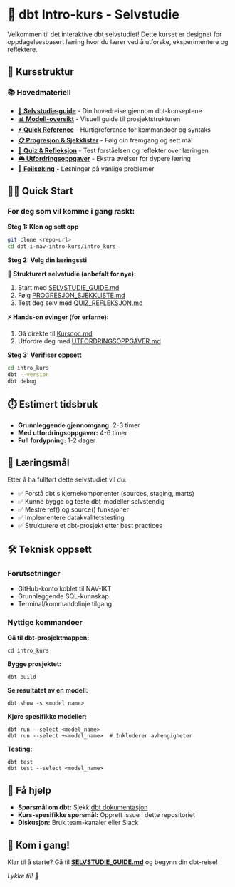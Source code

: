 # 🚀 dbt Intro-kurs - Selvstudie

Velkommen til det interaktive dbt selvstudiet! Dette kurset er designet for oppdagelsesbasert læring hvor du lærer ved å utforske, eksperimentere og reflektere.

## 🎯 Kursstruktur

### 📚 Hovedmateriell
- **[📖 Selvstudie-guide](SELVSTUDIE_GUIDE.md)** - Din hovedreise gjennom dbt-konseptene
- **[📊 Modell-oversikt](MODELL_OVERSIKT.md)** - Visuell guide til prosjektstrukturen
- **[⚡ Quick Reference](QUICK_REFERENCE.md)** - Hurtigreferanse for kommandoer og syntaks
- **[📋 Progresjon & Sjekklister](PROGRESJON_SJEKKLISTE.md)** - Følg din fremgang og sett mål
- **[🧠 Quiz & Refleksjon](QUIZ_REFLEKSJON.md)** - Test forståelsen og reflekter over læringen
- **[🎮 Utfordringsoppgaver](UTFORDRINGSOPPGAVER.md)** - Ekstra øvelser for dypere læring
- **[🚨 Feilsøking](FEILSOKING.md)** - Løsninger på vanlige problemer


## 🏃‍♂️ Quick Start

### For deg som vil komme i gang raskt:

**Steg 1: Klon og sett opp**
```bash
git clone <repo-url>
cd dbt-i-nav-intro-kurs/intro_kurs
```

**Steg 2: Velg din læringssti**

**🎯 Strukturert selvstudie (anbefalt for nye):**
1. Start med [SELVSTUDIE_GUIDE.md](SELVSTUDIE_GUIDE.md)
2. Følg [PROGRESJON_SJEKKLISTE.md](PROGRESJON_SJEKKLISTE.md)
3. Test deg selv med [QUIZ_REFLEKSJON.md](QUIZ_REFLEKSJON.md)

**⚡ Hands-on øvinger (for erfarne):**
1. Gå direkte til [Kursdoc.md](Kursdoc.md)
2. Utfordre deg med [UTFORDRINGSOPPGAVER.md](UTFORDRINGSOPPGAVER.md)

**Steg 3: Verifiser oppsett**
```bash
cd intro_kurs
dbt --version
dbt debug
```

## ⏱️ Estimert tidsbruk
- **Grunnleggende gjennomgang:** 2-3 timer
- **Med utfordringsoppgaver:** 4-6 timer  
- **Full fordypning:** 1-2 dager

## 🎯 Læringsmål

Etter å ha fullført dette selvstudiet vil du:
- ✅ Forstå dbt's kjernekomponenter (sources, staging, marts)
- ✅ Kunne bygge og teste dbt-modeller selvstendig  
- ✅ Mestre ref() og source() funksjoner
- ✅ Implementere datakvalitetstesting
- ✅ Strukturere et dbt-prosjekt etter best practices

## 🛠️ Teknisk oppsett

### Forutsetninger
- GitHub-konto koblet til NAV-IKT
- Grunnleggende SQL-kunnskap
- Terminal/kommandolinje tilgang

### Nyttige kommandoer

**Gå til dbt-prosjektmappen:**
```shell
cd intro_kurs
```

**Bygge prosjektet:**
```shell
dbt build
```

**Se resultatet av en modell:**
```shell
dbt show -s <model name>
```

**Kjøre spesifikke modeller:**
```shell
dbt run --select <model_name>
dbt run --select +<model_name>  # Inkluderer avhengigheter
```

**Testing:**
```shell
dbt test
dbt test --select <model_name>
```

## 🤝 Få hjelp

- **Spørsmål om dbt:** Sjekk [dbt dokumentasjon](https://docs.getdbt.com/)
- **Kurs-spesifikke spørsmål:** Opprett issue i dette repositoriet
- **Diskusjon:** Bruk team-kanaler eller Slack

## 🎉 Kom i gang!

Klar til å starte? Gå til **[SELVSTUDIE_GUIDE.md](SELVSTUDIE_GUIDE.md)** og begynn din dbt-reise! 

*Lykke til! 🚀*
